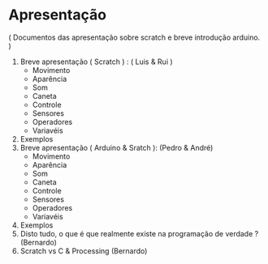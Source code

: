 # Apresentação

( Documentos das apresentação sobre scratch e breve introdução arduino. )



1. Breve apresentação ( Scratch ) : ( Luis & Rui )
   * Movimento	
   * Aparência
   * Som
   * Caneta
   * Controle
   * Sensores
   * Operadores
   * Variavéis
2. Exemplos
3. Breve apresentação ( Arduino & Sratch ): (Pedro & André)
   * Movimento	
   * Aparência
   * Som
   * Caneta
   * Controle
   * Sensores
   * Operadores
   * Variavéis
4. Exemplos
5. Disto tudo, o que é que realmente existe na programação de verdade ? (Bernardo)
6. Scratch vs C & Processing (Bernardo)